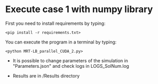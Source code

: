 
# Execute case 1 with numpy library

First you need to install requirements by typing:

    <pip install -r requirements.txt>

You can execute the program in a terminal by typing:

    <python MRT-LB_parallel_CUDA_2.py>
    
* It is possible to change parameters of the simulation in "Parameters.json" 
and check logs in LOGS_SolNum.log

* Results are in /Results directory
